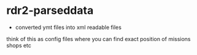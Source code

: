 # rdr2-parseddata

- converted ymt files into xml readable files

think of this as config files where you can find exact position of missions shops etc
